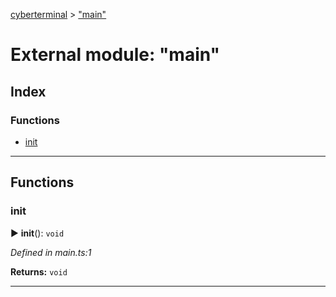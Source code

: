 [cyberterminal](../README.md) > ["main"](../modules/_main_.md)



# External module: "main"

## Index

### Functions

* [init](_main_.md#init)



---
## Functions
<a id="init"></a>

###  init

► **init**(): `void`



*Defined in main.ts:1*





**Returns:** `void`





___


